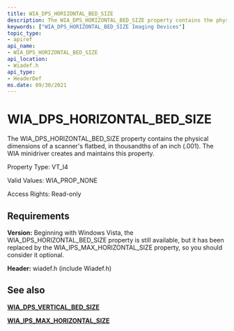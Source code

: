 ```yaml
---
title: WIA_DPS_HORIZONTAL_BED_SIZE
description: The WIA_DPS_HORIZONTAL_BED_SIZE property contains the physical dimensions of a scanner's flatbed, in thousandths of an inch (.001). The WIA minidriver creates and maintains this property.
keywords: ["WIA_DPS_HORIZONTAL_BED_SIZE Imaging Devices"]
topic_type:
- apiref
api_name:
- WIA_DPS_HORIZONTAL_BED_SIZE
api_location:
- Wiadef.h
api_type:
- HeaderDef
ms.date: 09/30/2021
---
```


# WIA_DPS_HORIZONTAL_BED_SIZE

The WIA_DPS_HORIZONTAL_BED_SIZE property contains the physical dimensions of a scanner's flatbed, in thousandths of an inch (.001). The WIA minidriver creates and maintains this property.

Property Type: VT_I4

Valid Values: WIA_PROP_NONE

Access Rights: Read-only

## Requirements

**Version:** Beginning with Windows Vista, the WIA_DPS_HORIZONTAL_BED_SIZE property is still available, but it has been replaced by the WIA_IPS_MAX_HORIZONTAL_SIZE property, so you should consider it optional.

**Header:** wiadef.h (include Wiadef.h)

## See also

[**WIA_DPS_VERTICAL_BED_SIZE**](wia-dps-vertical-bed-size.md)

[**WIA_IPS_MAX_HORIZONTAL_SIZE**](wia-ips-max-horizontal-size.md)
